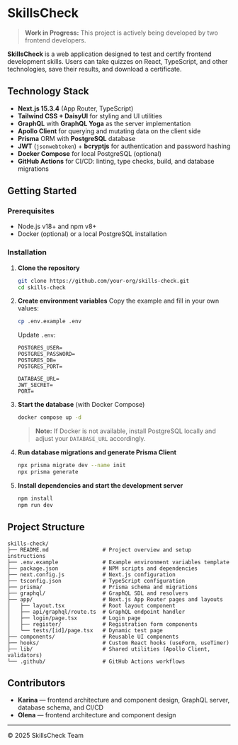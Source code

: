 # SkillsCheck

> **Work in Progress:** This project is actively being developed by two frontend developers.

**SkillsCheck** is a web application designed to test and certify frontend development skills. Users can take quizzes on React, TypeScript, and other technologies, save their results, and download a certificate.

## Technology Stack

* **Next.js 15.3.4** (App Router, TypeScript)
* **Tailwind CSS + DaisyUI** for styling and UI utilities
* **GraphQL** with **GraphQL Yoga** as the server implementation
* **Apollo Client** for querying and mutating data on the client side
* **Prisma** ORM with **PostgreSQL** database
* **JWT** (`jsonwebtoken`) + **bcryptjs** for authentication and password hashing
* **Docker Compose** for local PostgreSQL (optional)
* **GitHub Actions** for CI/CD: linting, type checks, build, and database migrations

## Getting Started

### Prerequisites

* Node.js v18+ and npm v8+
* Docker (optional) or a local PostgreSQL installation

### Installation

1. **Clone the repository**

   ```bash
   git clone https://github.com/your-org/skills-check.git
   cd skills-check
   ```

2. **Create environment variables**
   Copy the example and fill in your own values:

   ```bash
   cp .env.example .env
   ```

   Update `.env`:

   ```dotenv
   POSTGRES_USER=
   POSTGRES_PASSWORD=
   POSTGRES_DB=
   POSTGRES_PORT=

   DATABASE_URL=
   JWT_SECRET=
   PORT=
   ```

3. **Start the database** (with Docker Compose)

   ```bash
   docker compose up -d
   ```

   > **Note:** If Docker is not available, install PostgreSQL locally and adjust your `DATABASE_URL` accordingly.

4. **Run database migrations and generate Prisma Client**

   ```bash
   npx prisma migrate dev --name init
   npx prisma generate
   ```

5. **Install dependencies and start the development server**

   ```bash
   npm install
   npm run dev
   ```

## Project Structure

```
skills-check/
├── README.md                 # Project overview and setup instructions
├── .env.example              # Example environment variables template
├── package.json              # NPM scripts and dependencies
├── next.config.js            # Next.js configuration
├── tsconfig.json             # TypeScript configuration
├── prisma/                   # Prisma schema and migrations
├── graphql/                  # GraphQL SDL and resolvers
├── app/                      # Next.js App Router pages and layouts
│   ├── layout.tsx            # Root layout component
│   ├── api/graphql/route.ts  # GraphQL endpoint handler
│   ├── login/page.tsx        # Login page
│   ├── register/             # Registration form components
│   └── tests/[id]/page.tsx   # Dynamic test page
├── components/               # Reusable UI components
├── hooks/                    # Custom React hooks (useForm, useTimer)
├── lib/                      # Shared utilities (Apollo Client, validators)
└── .github/                  # GitHub Actions workflows
```

## Contributors

* **Karina** — frontend architecture and component design, GraphQL server, database schema, and CI/CD
* **Olena** — frontend architecture and component design


---

© 2025 SkillsCheck Team
